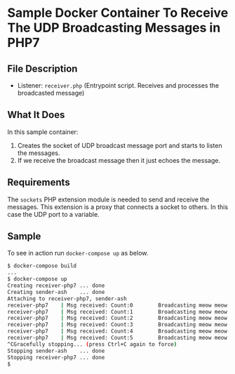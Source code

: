 # Sample Docker Container To Receive The UDP Broadcasting Messages in PHP7

## File Description

- Listener: `receiver.php` (Entrypoint script. Receives and processes the broadcasted message)

## What It Does

In this sample container:

1. Creates the socket of UDP broadcast message port and starts to listen the messages.
2. If we receive the broadcast message then it just echoes the message.

## Requirements

The `sockets` PHP extension module is needed to send and receive the messages. This extension is a proxy that connects a socket to others. In this case the UDP port to a variable.

## Sample

To see in action run `docker-compose up` as below.

```bash
$ docker-compose build
...
$ docker-compose up
Creating receiver-php7 ... done
Creating sender-ash    ... done
Attaching to receiver-php7, sender-ash
receiver-php7    | Msg received: Count:0        Broadcasting meow meow from sender-ash   : receiver-php7
receiver-php7    | Msg received: Count:1        Broadcasting meow meow from sender-ash   : receiver-php7
receiver-php7    | Msg received: Count:2        Broadcasting meow meow from sender-ash   : receiver-php7
receiver-php7    | Msg received: Count:3        Broadcasting meow meow from sender-ash   : receiver-php7
receiver-php7    | Msg received: Count:4        Broadcasting meow meow from sender-ash   : receiver-php7
receiver-php7    | Msg received: Count:5        Broadcasting meow meow from sender-ash   : receiver-php7
^CGracefully stopping... (press Ctrl+C again to force)
Stopping sender-ash    ... done
Stopping receiver-php7 ... done
$
```
